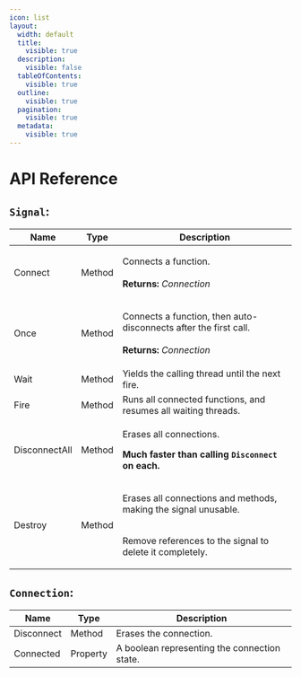 ```yaml
---
icon: list
layout:
  width: default
  title:
    visible: true
  description:
    visible: false
  tableOfContents:
    visible: true
  outline:
    visible: true
  pagination:
    visible: true
  metadata:
    visible: true
---
```


# API Reference

## `Signal`:

| Name          | Type   | Description                                                                                                                               |
| ------------- | ------ | ----------------------------------------------------------------------------------------------------------------------------------------- |
| Connect       | Method | <p>Connects a function.<br>​<br><strong>Returns:</strong> <em>Connection</em></p>                                                         |
| Once          | Method | <p>Connects a function, then auto-disconnects after the first call.<br>​<br><strong>Returns:</strong> <em>Connection</em></p>             |
| Wait          | Method | Yields the calling thread until the next fire.                                                                                            |
| Fire          | Method | Runs all connected functions, and resumes all waiting threads.                                                                            |
| DisconnectAll | Method | <p>Erases all connections.<br></p><p><strong>Much faster than calling <code>Disconnect</code> on each.</strong></p>                       |
| Destroy       | Method | <p>Erases all connections and methods, making the signal unusable.</p><p><br>Remove references to the signal to delete it completely.</p> |

## `Connection`:

| Name       | Type     | Description                                  |
| ---------- | -------- | -------------------------------------------- |
| Disconnect | Method   | Erases the connection.                       |
| Connected  | Property | A boolean representing the connection state. |

